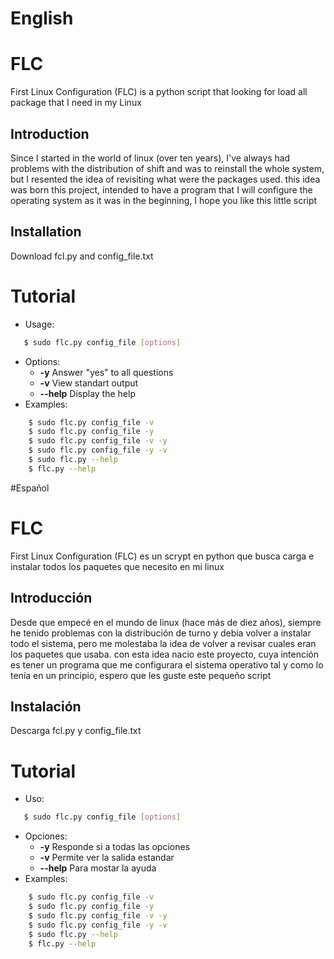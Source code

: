 # English
# FLC
First Linux Configuration (FLC) is a python script  that looking for load all package that I need in my Linux
## Introduction
Since I started in the world of linux (over ten years), I've always had problems with the distribution of shift and was to reinstall the whole system, but I resented the idea of revisiting what were the packages used. this idea was born this project, intended to have a program that I will configure the operating system as it was in the beginning, I hope you like this little script
## Installation
Download fcl.py and config_file.txt
# Tutorial
* Usage:
```sh
   $ sudo flc.py config_file [options]
```
* Options:
   - **-y**        Answer "yes" to all questions
   - **-v**        View standart output
   - **--help**    Display the help
* Examples:
```sh
    $ sudo flc.py config_file -v
    $ sudo flc.py config_file -y
    $ sudo flc.py config_file -v -y
    $ sudo flc.py config_file -y -v
    $ sudo flc.py --help
    $ flc.py --help
```
#Español
# FLC
First Linux Configuration (FLC) es un scrypt en python que busca carga e instalar todos los paquetes que necesito en mi linux
## Introducción
Desde que empecé en el mundo de linux (hace más de diez años), siempre he tenido problemas con la distribución de turno y debia volver a instalar todo el sistema, pero me molestaba la idea de volver a revisar cuales eran los paquetes que usaba. con esta idea nacio este proyecto, cuya intención es tener un programa que me configurara el sistema operativo tal y como lo tenía en un principio, espero que les guste este pequeño script
## Instalación
Descarga fcl.py y config_file.txt
# Tutorial
* Uso:
```sh
   $ sudo flc.py config_file [options]
```
* Opciones:
   - **-y**        Responde si a todas las opciones
   - **-v**        Permite ver la salida estandar
   - **--help**    Para mostar la ayuda
* Examples:
```sh
    $ sudo flc.py config_file -v
    $ sudo flc.py config_file -y
    $ sudo flc.py config_file -v -y
    $ sudo flc.py config_file -y -v
    $ sudo flc.py --help
    $ flc.py --help
```

